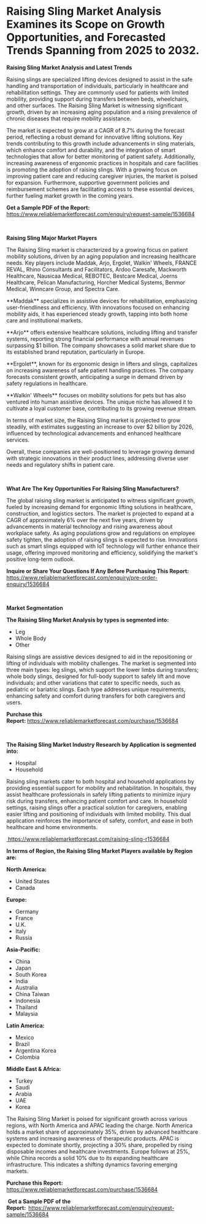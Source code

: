 <p><h1>Raising Sling Market Analysis Examines its Scope on Growth Opportunities, and Forecasted Trends Spanning from 2025 to 2032.</h1></p><p><strong>Raising Sling Market Analysis and Latest Trends</strong></p>
<p><p>Raising slings are specialized lifting devices designed to assist in the safe handling and transportation of individuals, particularly in healthcare and rehabilitation settings. They are commonly used for patients with limited mobility, providing support during transfers between beds, wheelchairs, and other surfaces. The Raising Sling Market is witnessing significant growth, driven by an increasing aging population and a rising prevalence of chronic diseases that require mobility assistance.</p><p>The market is expected to grow at a CAGR of 8.7% during the forecast period, reflecting a robust demand for innovative lifting solutions. Key trends contributing to this growth include advancements in sling materials, which enhance comfort and durability, and the integration of smart technologies that allow for better monitoring of patient safety. Additionally, increasing awareness of ergonomic practices in hospitals and care facilities is promoting the adoption of raising slings. With a growing focus on improving patient care and reducing caregiver injuries, the market is poised for expansion. Furthermore, supportive government policies and reimbursement schemes are facilitating access to these essential devices, further fueling market growth in the coming years.</p></p>
<p><strong>Get a Sample PDF of the Report:&nbsp;</strong> <a href="https://www.reliablemarketforecast.com/enquiry/request-sample/1536684?utm_campaign=1197&utm_medium=2&utm_source=Github&utm_content=ia&utm_term=14042025&utm_id=raising-sling">https://www.reliablemarketforecast.com/enquiry/request-sample/1536684</a></p>
<p>&nbsp;</p>
<p><strong>Raising Sling Major Market Players</strong></p>
<p><p>The Raising Sling market is characterized by a growing focus on patient mobility solutions, driven by an aging population and increasing healthcare needs. Key players include Maddak, Arjo, Ergolet, Walkin' Wheels, FRANCE REVAL, Rhino Consultants and Facilitators, Ardoo Caresafe, Mackworth Healthcare, Nausicaa Medical, REBOTEC, Bestcare Medical, Joerns Healthcare, Pelican Manufacturing, Horcher Medical Systems, Benmor Medical, Winncare Group, and Spectra Care.</p><p>**Maddak** specializes in assistive devices for rehabilitation, emphasizing user-friendliness and efficiency. With innovations focused on enhancing mobility aids, it has experienced steady growth, tapping into both home care and institutional markets. </p><p>**Arjo** offers extensive healthcare solutions, including lifting and transfer systems, reporting strong financial performance with annual revenues surpassing $1 billion. The company showcases a solid market share due to its established brand reputation, particularly in Europe.</p><p>**Ergolet**, known for its ergonomic design in lifters and slings, capitalizes on increasing awareness of safe patient handling practices. The company forecasts consistent growth, anticipating a surge in demand driven by safety regulations in healthcare.</p><p>**Walkin' Wheels** focuses on mobility solutions for pets but has also ventured into human assistive devices. The unique niche has allowed it to cultivate a loyal customer base, contributing to its growing revenue stream.</p><p>In terms of market size, the Raising Sling market is projected to grow steadily, with estimates suggesting an increase to over $2 billion by 2026, influenced by technological advancements and enhanced healthcare services. </p><p>Overall, these companies are well-positioned to leverage growing demand with strategic innovations in their product lines, addressing diverse user needs and regulatory shifts in patient care.</p></p>
<p>&nbsp;</p>
<p><strong>What Are The Key Opportunities For Raising Sling Manufacturers?</strong></p>
<p><p>The global raising sling market is anticipated to witness significant growth, fueled by increasing demand for ergonomic lifting solutions in healthcare, construction, and logistics sectors. The market is projected to expand at a CAGR of approximately 6% over the next five years, driven by advancements in material technology and rising awareness about workplace safety. As aging populations grow and regulations on employee safety tighten, the adoption of raising slings is expected to rise. Innovations such as smart slings equipped with IoT technology will further enhance their usage, offering improved monitoring and efficiency, solidifying the market's positive long-term outlook.</p></p>
<p><strong>Inquire or Share Your Questions If Any Before Purchasing This Report:</strong> <a href="https://www.reliablemarketforecast.com/enquiry/pre-order-enquiry/1536684?utm_campaign=1197&utm_medium=2&utm_source=Github&utm_content=ia&utm_term=14042025&utm_id=raising-sling">https://www.reliablemarketforecast.com/enquiry/pre-order-enquiry/1536684</a></p>
<p>&nbsp;</p>
<p><strong>Market Segmentation</strong></p>
<p><strong>The Raising Sling Market Analysis by types is segmented into:</strong></p>
<p><ul><li>Leg</li><li>Whole Body</li><li>Other</li></ul></p>
<p><p>Raising slings are assistive devices designed to aid in the repositioning or lifting of individuals with mobility challenges. The market is segmented into three main types: leg slings, which support the lower limbs during transfers; whole body slings, designed for full-body support to safely lift and move individuals; and other variations that cater to specific needs, such as pediatric or bariatric slings. Each type addresses unique requirements, enhancing safety and comfort during transfers for both caregivers and users.</p></p>
<p><strong>Purchase this Report:&nbsp;</strong><a href="https://www.reliablemarketforecast.com/purchase/1536684?utm_campaign=1197&utm_medium=2&utm_source=Github&utm_content=ia&utm_term=14042025&utm_id=raising-sling">https://www.reliablemarketforecast.com/purchase/1536684</a></p>
<p>&nbsp;</p>
<p><strong>The Raising Sling Market Industry Research by Application is segmented into:</strong></p>
<p><ul><li>Hospital</li><li>Household</li></ul></p>
<p><p>Raising sling markets cater to both hospital and household applications by providing essential support for mobility and rehabilitation. In hospitals, they assist healthcare professionals in safely lifting patients to minimize injury risk during transfers, enhancing patient comfort and care. In household settings, raising slings offer a practical solution for caregivers, enabling easier lifting and positioning of individuals with limited mobility. This dual application reinforces the importance of safety, comfort, and ease in both healthcare and home environments.</p></p>
<p><a href="https://www.reliablemarketforecast.com/raising-sling-r1536684?utm_campaign=1197&utm_medium=2&utm_source=Github&utm_content=ia&utm_term=14042025&utm_id=raising-sling">&nbsp;https://www.reliablemarketforecast.com/raising-sling-r1536684</a></p>
<p><strong>In terms of Region, the Raising Sling Market Players available by Region are:</strong></p>
<p>
    <p> <strong> North America: </strong>
        <ul>
            <li>United States</li>
            <li>Canada</li>
        </ul>
        </p> 
    <p> <strong> Europe: </strong>
        <ul>
            <li>Germany</li>
            <li>France</li>
            <li>U.K.</li>
            <li>Italy</li>
            <li>Russia</li>
        </ul>
        </p> 
    <p> <strong> Asia-Pacific: </strong>
        <ul>
            <li>China</li>
            <li>Japan</li>
            <li>South Korea</li>
            <li>India</li>
            <li>Australia</li>
            <li>China Taiwan</li>
            <li>Indonesia</li>
            <li>Thailand</li>
            <li>Malaysia</li>
        </ul>
        </p> 
    <p> <strong> Latin America: </strong>
        <ul>
            <li>Mexico</li>
            <li>Brazil</li>
            <li>Argentina Korea</li>
            <li>Colombia</li>
        </ul>
        </p> 
    <p> <strong> Middle East & Africa: </strong>
        <ul>
            <li>Turkey</li>
            <li>Saudi</li>
            <li>Arabia</li>
            <li>UAE</li>
            <li>Korea</li>
        </ul>
    </p>
    </p>
<p><p>The Raising Sling Market is poised for significant growth across various regions, with North America and APAC leading the charge. North America holds a market share of approximately 35%, driven by advanced healthcare systems and increasing awareness of therapeutic products. APAC is expected to dominate shortly, projecting a 30% share, propelled by rising disposable incomes and healthcare investments. Europe follows at 25%, while China records a solid 10% due to its expanding healthcare infrastructure. This indicates a shifting dynamics favoring emerging markets.</p></p>
<p><strong>Purchase this Report: </strong><a href="https://www.reliablemarketforecast.com/purchase/1536684?utm_campaign=1197&utm_medium=2&utm_source=Github&utm_content=ia&utm_term=14042025&utm_id=raising-sling">https://www.reliablemarketforecast.com/purchase/1536684</a></p>
<p>&nbsp;<strong>Get a Sample PDF of the Report:&nbsp;&nbsp;</strong><a href="https://www.reliablemarketforecast.com/enquiry/request-sample/1536684?utm_campaign=1197&utm_medium=2&utm_source=Github&utm_content=ia&utm_term=14042025&utm_id=raising-sling">https://www.reliablemarketforecast.com/enquiry/request-sample/1536684</a></p>
<p><strong></strong></p>
<p><p></p><p></p><p></p></p>